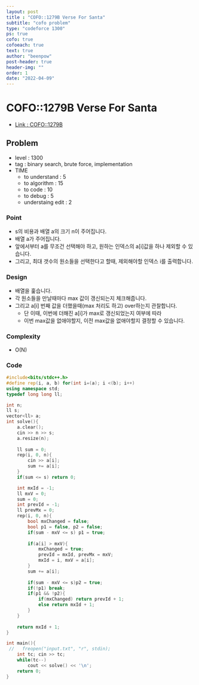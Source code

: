 ```yaml
---
layout: post
title : "COFO::1279B Verse For Santa"
subtitle: "cofo problem"
type: "codeforce 1300"
ps: true
cofo: true
cofoeach: true
text: true
author: "beenpow"
post-header: true
header-img: ""
order: 1
date: "2022-04-09"
---
```

# COFO::1279B Verse For Santa
- [Link : COFO::1279B](https://codeforces.com/problemset/problem/1279/B)


## Problem 

- level : 1300
- tag : binary search, brute force, implementation
- TIME
  - to understand    : 5
  - to algorithm     : 15
  - to code          : 10
  - to debug         : 5
  - understaing edit : 2

### Point
- s의 비용과 배열 a의 크기 n이 주어집니다.
- 배열 a가 주어집니다.
- 앞에서부터 a를 무조건 선택해야 하고, 원하는 인덱스의 a[i]값을 하나 제외할 수 있습니다.
- 그리고, 최대 갯수의 원소들을 선택한다고 할때, 제외해야할 인덱스 i를 출력합니다.

### Design
- 배열을 훑습니다.
- 각 원소들을 만날때마다 max 값이 갱신되는지 체크해줍니다.
- 그리고 a[i] 번째 값을 더했을때(max 처리도 하고) over하는지 관찰합니다.
  - 단 이때, 이번에 더해진 a[i]가 max로 갱신되었는지 여부에 따라
  - 이번 max값을 없애야할지, 이전 max값을 없애야할지 결정할 수 있습니다.

### Complexity
- O(N)

### Code

```cpp
#include<bits/stdc++.h>
#define rep(i, a, b) for(int i=(a); i <(b); i++)
using namespace std;
typedef long long ll;

int n;
ll s;
vector<ll> a;
int solve(){
    a.clear();
    cin >> n >> s;
    a.resize(n);
    
    ll sum = 0;
    rep(i, 0, n){
        cin >> a[i];
        sum += a[i];
    }
    if(sum <= s) return 0;

    int mxId = -1;
    ll mxV = 0;
    sum = 0;
    int prevId = -1;
    ll prevMx = 0;
    rep(i, 0, n){
        bool mxChanged = false;
        bool p1 = false, p2 = false;
        if(sum - mxV <= s) p1 = true;
        
        if(a[i] > mxV){
            mxChanged = true;
            prevId = mxId, prevMx = mxV;
            mxId = i, mxV = a[i];
        }
        sum += a[i];
        
        if(sum - mxV <= s)p2 = true;
        if(!p1) break;
        if(p1 && !p2){
            if(mxChanged) return prevId + 1;
            else return mxId + 1;
        }
    }
    
    return mxId + 1;
}

int main(){
 //   freopen("input.txt", "r", stdin);
    int tc; cin >> tc;
    while(tc--)
        cout << solve() << '\n';
    return 0;
}

```
